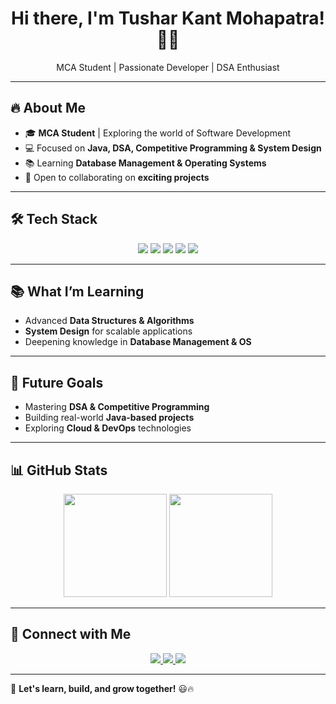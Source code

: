 <h1 align="center">Hi there, I'm Tushar Kant Mohapatra! 👋🚀</h1>  
<p align="center">MCA Student | Passionate Developer | DSA Enthusiast</p>  

---

## 🔥 About Me  
- 🎓 **MCA Student** | Exploring the world of Software Development  
- 💻 Focused on **Java, DSA, Competitive Programming & System Design**  
- 📚 Learning **Database Management & Operating Systems**  
- 🚀 Open to collaborating on **exciting projects**  

---

## 🛠 Tech Stack  
<p align="center">
  <img src="https://img.shields.io/badge/Java-ED8B00?style=for-the-badge&logo=java&logoColor=white" />
  <img src="https://img.shields.io/badge/C-00599C?style=for-the-badge&logo=c&logoColor=white" />
  <img src="https://img.shields.io/badge/C++-00599C?style=for-the-badge&logo=c%2B%2B&logoColor=white" />
  <img src="https://img.shields.io/badge/Python-3776AB?style=for-the-badge&logo=python&logoColor=white" />
  <img src="https://img.shields.io/badge/R-276DC3?style=for-the-badge&logo=r&logoColor=white" />
</p>  

---

## 📚 What I’m Learning  
- Advanced **Data Structures & Algorithms**  
- **System Design** for scalable applications  
- Deepening knowledge in **Database Management & OS**  

---

## 🚀 Future Goals  
- Mastering **DSA & Competitive Programming**  
- Building real-world **Java-based projects**  
- Exploring **Cloud & DevOps** technologies  

---

## 📊 GitHub Stats  
<p align="center">
  <img src="https://github-readme-stats.vercel.app/api?username=Tushar10105&show_icons=true&theme=highcontrast&hide_title=true" height="165" />
  <img src="https://github-readme-streak-stats.herokuapp.com?user=Tushar10105&theme=highcontrast&hide_title=true" height="165" />

</p>  

---

## 🔗 Connect with Me  
<p align="center">
  <a href="https://github.com/Tushar10105">
    <img src="https://img.shields.io/badge/GitHub-black?style=for-the-badge&logo=github" />
  </a>
  <a href="https://www.instagram.com/_TUSHAR._.KANT_/">
    <img src="https://img.shields.io/badge/Instagram-E4405F?style=for-the-badge&logo=instagram&logoColor=white" />
  </a>
  <a href="https://www.linkedin.com/in/YOUR-LINKEDIN-USERNAME/">
    <img src="https://img.shields.io/badge/LinkedIn-blue?style=for-the-badge&logo=linkedin&logoColor=white" />
  </a>
</p>

---

🚀 **Let's learn, build, and grow together!** 😃🔥  
